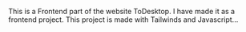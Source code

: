 This is a Frontend part of the website ToDesktop. I have made it as a frontend project.
This project is made with Tailwinds and Javascript...
